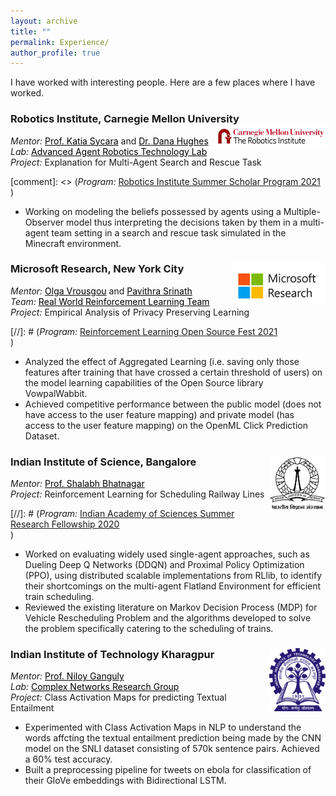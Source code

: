 ```yaml
---
layout: archive
title: ""
permalink: Experience/
author_profile: true
---
```

I have worked with interesting people. Here are a few places where I have worked.

### Robotics Institute, Carnegie Mellon University <img style="float: right;" src="/images/cmu ri.gif" width="175">
<i>Mentor:</i> <a href="https://www.ri.cmu.edu/ri-faculty/katia-sycara/" style="color: black; text-decoration: underline;">Prof. Katia Sycara</a> and <a href="https://www.ri.cmu.edu/ri-people/dana-hughes/" style="color: black; text-decoration: underline;">Dr. Dana Hughes</a> <br>
<i>Lab:</i> <a href="https://www.ri.cmu.edu/robotics-groups/advanced-agent-robotics-technology-lab/" style="color: black; text-decoration: underline;">Advanced Agent Robotics Technology Lab</a><br>
<i>Project:</i> Explanation for Multi-Agent Search and Rescue Task<br> 

[comment]: <> (<i>Program:</i> [Robotics Institute Summer Scholar Program 2021](https://riss.ri.cmu.edu/) <br>)

* Working on modeling the beliefs possessed by agents using a Multiple-Observer model thus interpreting the decisions taken by them in a multi-agent team setting in a search and rescue task simulated in the Minecraft environment. 

### Microsoft Research, New York City <img style="float: right;" src="/images/msr.png" width="150">
<i>Mentor:</i> <a href="https://www.microsoft.com/en-us/research/people/olvrousg/" style="color: black; text-decoration: underline;">Olga Vrousgou</a> and <a href="https://www.microsoft.com/en-us/research/people/pasrinat/" style="color: black; text-decoration: underline;">Pavithra Srinath</a><br>
<i>Team:</i> <a href="https://www.microsoft.com/en-us/research/project/real-world-reinforcement-learning/" style="color: black; text-decoration: underline;">Real World Reinforcement Learning Team</a><br>
<i>Project:</i> Empirical Analysis of Privacy Preserving Learning<br>

[//]: # (<i>Program:</i> [Reinforcement Learning Open Source Fest 2021](https://www.microsoft.com/en-us/research/academic-program/rl-open-source-fest/) <br>)

* Analyzed the effect of Aggregated Learning (i.e. saving only those features after training that have crossed a
certain threshold of users) on the model learning capabilities of the Open Source library VowpalWabbit.
* Achieved competitive performance between the public model (does not have access to the user feature mapping) and private model (has access to the user feature mapping) on the OpenML Click Prediction Dataset. 

### Indian Institute of Science, Bangalore <img style="float: right;" src="/images/iisc.png" width="90">
<i>Mentor:</i> <a href="https://www.csa.iisc.ac.in/~shalabh/" style="color: black; text-decoration: underline;">Prof. Shalabh Bhatnagar</a><br>
<i>Project:</i> Reinforcement Learning for Scheduling Railway Lines<br>

[//]: # (<i>Program:</i> [Indian Academy of Sciences Summer Research Fellowship 2020](https://web-japps.ias.ac.in:8443/fellowship2020/index.html) <br>)

* Worked on evaluating widely used single-agent approaches, such as Dueling Deep Q Networks (DDQN) and Proximal Policy Optimization (PPO), using distributed scalable implementations from RLlib, to identify their shortcomings on the multi-agent Flatland Environment for efficient train scheduling.
* Reviewed the existing literature on Markov Decision Process (MDP) for Vehicle Rescheduling Problem and the algorithms developed to solve the problem specifically catering to the scheduling of trains.

### Indian Institute of Technology Kharagpur <img style="float: right;" src="/images/iitkgp.png" width="90">
<i>Mentor:</i> <a href="http://www.facweb.iitkgp.ac.in/~niloy/" style="color: black; text-decoration: underline;">Prof. Niloy Ganguly</a><br>
<i>Lab:</i> <a href="https://cnerg-iitkgp.github.io/" style="color: black; text-decoration: underline;">Complex Networks Research Group</a><br>
<i>Project:</i> Class Activation Maps for predicting Textual Entailment<br>
* Experimented with Class Activation Maps in NLP to understand the words affcting the textual entailment prediction being made by the CNN model on the SNLI dataset consisting of 570k sentence pairs. Achieved a 60% test accuracy. 
* Built a preprocessing pipeline for tweets on ebola for classification of their GloVe embeddings with Bidirectional LSTM.
